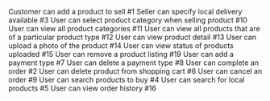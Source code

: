 Customer can add a product to sell #1
Seller can specify local delivery available #3
User can select product category when selling product #10
User can view all product categories #11
User can view all products that are of a particular product type #12
User can view product detail #13
User can upload a photo of the product #14
User can view status of products uploaded #15
User can remove a product listing #19
User can add a payment type #7
User can delete a payment type #8
User can complete an order #2
User can delete product from shopping cart #6
User can cancel an order #9
User can search products to buy #4
User can search for local products #5
User can view order history #16
<!-- User can view and edit their account settings #17
User can view latest products on home page #18
User can like or dislike products #22
User can rate product after purchase. Seller can see average. #21
User can recommend product to another user #20
Product listing can be restocked #33
Update site style #31
Product price cannot exceed $10k #24
Expiration date cannot be in the past #25
Product image size must be less than 5MB #26
Product search includes image #28
Product title and description must be free of curse words #27
User can add products to wish list #32